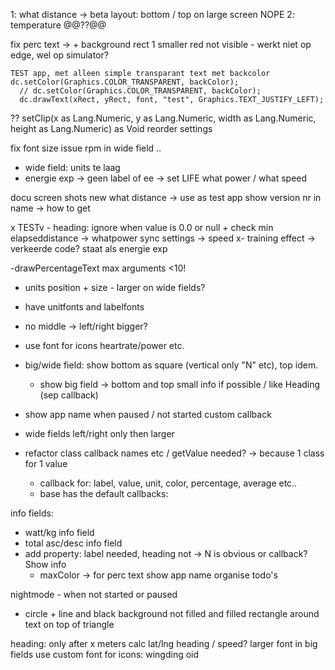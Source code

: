 1: what distance -> beta
layout: bottom / top on large screen 
NOPE 2: temperature @@??@@

fix perc text -> + background rect 1 smaller red not visible
    - werkt niet op edge, wel op simulator?

    TEST app, met alleen simple transparant text met backcolor
    dc.setColor(Graphics.COLOR_TRANSPARENT, backColor);
      // dc.setColor(Graphics.COLOR_TRANSPARENT, backColor);
      dc.drawText(xRect, yRect, font, "test", Graphics.TEXT_JUSTIFY_LEFT);
??  setClip(x as Lang.Numeric, y as Lang.Numeric, width as Lang.Numeric, height as Lang.Numeric) as Void 
reorder settings

fix font size issue rpm in wide field ..
- wide field: units te laag
- energie exp -> geen label of ee
-> set LIFE
what power / what speed

docu screen shots
new what distance -> use as test app 
show version nr in name -> how to get

x TESTv - heading: ignore when value is 0.0 or null + check min elapseddistance
-> whatpower sync settings -> speed 
x- training effect -> verkeerde code? staat als energie exp

-drawPercentageText max arguments <10!
- units position + size - larger on wide fields?
- have unitfonts and labelfonts
- no middle -> left/right bigger?
- use font for icons heartrate/power etc.

- big/wide field: show bottom as square (vertical only "N" etc), top idem. 
    - show big field -> bottom and top small info if possible / like Heading (sep callback)
- show app name when paused / not started custom callback
- wide fields left/right only then larger
- refactor class callback names etc / getValue needed? -> because 1 class for 1 value
    - callback for: label, value, unit, color, percentage, average etc..
    - base has the default callbacks: 

info fields:
- watt/kg info field
- total asc/desc info field
- add property: label needed, heading not -> N is obvious or callback?
Show info
    - maxColor -> for perc text
show app name
organise todo's

nightmode - when not started or paused
- circle + line and black background not filled and filled rectangle around text on top of triangle

heading: only after x meters calc lat/lng heading / speed?
larger font in big fields
use custom font for icons: wingding oid 


